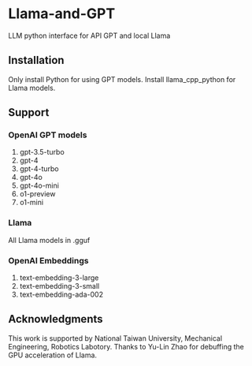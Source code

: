 # Llama-and-GPT
LLM python interface for API GPT and local Llama

## Installation
Only install Python for using GPT models. Install llama_cpp_python for Llama models.

## Support
### OpenAI GPT models
1. gpt-3.5-turbo
2. gpt-4
3. gpt-4-turbo
4. gpt-4o
5. gpt-4o-mini
6. o1-preview
7. o1-mini
### Llama 
All Llama models in .gguf 
### OpenAI Embeddings
1. text-embedding-3-large
2. text-embedding-3-small
3. text-embedding-ada-002

## Acknowledgments
This work is supported by National Taiwan University, Mechanical Engineering, Robotics Labotory. Thanks to Yu-Lin Zhao for debuffing the GPU acceleration of Llama.
